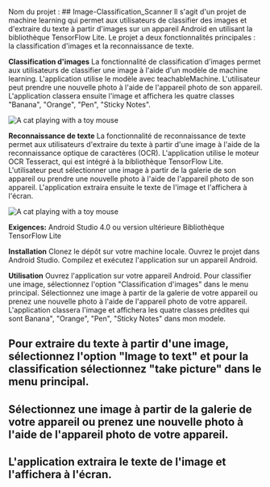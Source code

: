 
Nom du projet : ## Image-Classification_Scanner
Il s'agit d'un projet de machine learning qui permet aux utilisateurs de classifier des images et d'extraire du texte à partir d'images sur un appareil Android en utilisant la bibliothèque TensorFlow Lite. Le projet a deux fonctionnalités principales : la classification d'images et la reconnaissance de texte.

**Classification d'images**
La fonctionnalité de classification d'images permet aux utilisateurs de classifier une image à l'aide d'un modèle de machine learning. L'application utilise le modèle avec teachableMachine. L'utilisateur peut prendre une nouvelle photo à l'aide de l'appareil photo de son appareil. L'application classera ensuite l'image et affichera les quatre classes "Banana", "Orange", "Pen", "Sticky Notes".

![A cat playing with a toy mouse](https://github.com/sanderseide/Image-Classification_Scanner/blob/master/20230320_205447.gif)

**Reconnaissance de texte**
La fonctionnalité de reconnaissance de texte permet aux utilisateurs d'extraire du texte à partir d'une image à l'aide de la reconnaissance optique de caractères (OCR). L'application utilise le moteur OCR Tesseract, qui est intégré à la bibliothèque TensorFlow Lite. L'utilisateur peut sélectionner une image à partir de la galerie de son appareil ou prendre une nouvelle photo à l'aide de l'appareil photo de son appareil. L'application extraira ensuite le texte de l'image et l'affichera à l'écran.

![A cat playing with a toy mouse](https://github.com/sanderseide/Image-Classification_Scanner/blob/master/20230320_210959.gif)


**Exigences:**
Android Studio 4.0 ou version ultérieure
Bibliothèque TensorFlow Lite

**Installation**
Clonez le dépôt sur votre machine locale.
Ouvrez le projet dans Android Studio.
Compilez et exécutez l'application sur un appareil Android.

**Utilisation**
Ouvrez l'application sur votre appareil Android.
Pour classifier une image, sélectionnez l'option "Classification d'images" dans le menu principal.
Sélectionnez une image à partir de la galerie de votre appareil ou prenez une nouvelle photo à l'aide de l'appareil photo de votre appareil.
L'application classera l'image et affichera les quatre classes prédites qui sont Banana", "Orange", "Pen", "Sticky Notes" dans mon modele.

## Pour extraire du texte à partir d'une image, sélectionnez l'option "Image to text" et pour la classification sélectionnez "take picture" dans le menu principal.
## Sélectionnez une image à partir de la galerie de votre appareil ou prenez une nouvelle photo à l'aide de l'appareil photo de votre appareil.
## L'application extraira le texte de l'image et l'affichera à l'écran.


